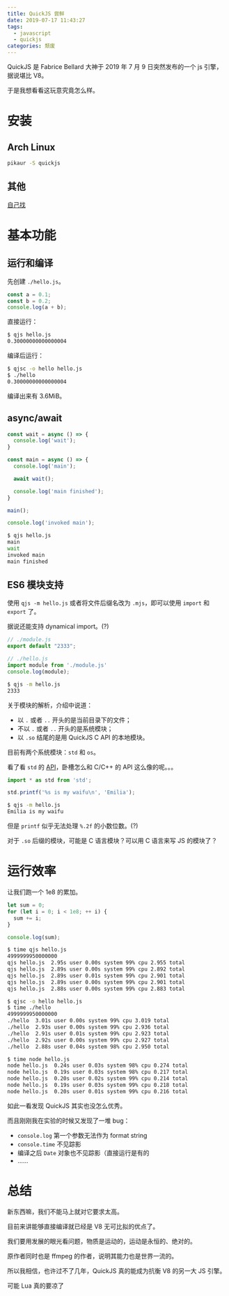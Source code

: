```yaml
---
title: QuickJS 尝鲜
date: 2019-07-17 11:43:27
tags:
  - javascript
  - quickjs
categories: 颓废
---
```


QuickJS 是 Fabrice Bellard 大神于 2019 年 7 月 9 日突然发布的一个 js 引擎，据说堪比 V8。

于是我想看看这玩意究竟怎么样。

# 安装

## Arch Linux

```bash
pikaur -S quickjs
```

## 其他

[自己找](https://bellard.org/quickjs/)

# 基本功能

## 运行和编译

先创建 `./hello.js`。

```js
const a = 0.1;
const b = 0.2;
console.log(a + b);
```

直接运行：

```bash
$ qjs hello.js
0.30000000000000004
```

编译后运行：

```bash
$ qjsc -o hello hello.js
$ ./hello
0.30000000000000004
```

编译出来有 3.6MiB。

## async/await

```js
const wait = async () => {
  console.log('wait');
}

const main = async () => {
  console.log('main');

  await wait();

  console.log('main finished');
}

main();

console.log('invoked main');
```

```bash
$ qjs hello.js
main
wait
invoked main
main finished
```

## ES6 模块支持

使用 `qjs -m hello.js` 或者将文件后缀名改为 `.mjs`，即可以使用 `import` 和 `export` 了。

据说还能支持 dynamical import。(?)

```js
// ./module.js
export default "2333";
```

```js
// ./hello.js
import module from './module.js'
console.log(module);
```

```bash
$ qjs -m hello.js
2333
```

关于模块的解析，介绍中说道：

- 以 `.` 或者 `..` 开头的是当前目录下的文件；
- 不以 `.` 或者 `..` 开头的是系统模块；
- 以 `.so` 结尾的是用 QuickJS C API 的本地模块。

目前有两个系统模块：`std` 和 `os`。

看了看 `std` 的 [API](https://bellard.org/quickjs/quickjs.html#std-module)，卧槽怎么和 C/C++ 的 API 这么像的呢。。。

```js
import * as std from 'std';

std.printf('%s is my waifu\n', 'Emilia');
```

```bash
$ qjs -m hello.js
Emilia is my waifu
```

但是 `printf` 似乎无法处理 `%.2f` 的小数位数。(?)

对于 `.so` 后缀的模块，可能是 C 语言模块？可以用 C 语言来写 JS 的模块了？

# 运行效率

让我们跑一个 1e8 的累加。

```js
let sum = 0;
for (let i = 0; i < 1e8; ++ i) {
  sum += i;
}

console.log(sum);
```

```bash
$ time qjs hello.js
4999999950000000
qjs hello.js  2.95s user 0.00s system 99% cpu 2.955 total
qjs hello.js  2.89s user 0.00s system 99% cpu 2.892 total
qjs hello.js  2.89s user 0.01s system 99% cpu 2.901 total
qjs hello.js  2.89s user 0.00s system 99% cpu 2.901 total
qjs hello.js  2.88s user 0.00s system 99% cpu 2.883 total

$ qjsc -o hello hello.js
$ time ./hello
4999999950000000
./hello  3.01s user 0.00s system 99% cpu 3.019 total
./hello  2.93s user 0.00s system 99% cpu 2.936 total
./hello  2.91s user 0.01s system 99% cpu 2.923 total
./hello  2.92s user 0.00s system 99% cpu 2.927 total
./hello  2.88s user 0.04s system 98% cpu 2.950 total

$ time node hello.js
node hello.js  0.24s user 0.03s system 98% cpu 0.274 total
node hello.js  0.19s user 0.03s system 98% cpu 0.217 total
node hello.js  0.20s user 0.02s system 99% cpu 0.214 total
node hello.js  0.19s user 0.03s system 99% cpu 0.218 total
node hello.js  0.20s user 0.01s system 99% cpu 0.216 total
```

如此一看发现 QuickJS 其实也没怎么优秀。

而且刚刚我在实验的时候又发现了一堆 bug：

- `console.log` 第一个参数无法作为 format string
- `console.time` 不见踪影
- 编译之后 `Date` 对象也不见踪影（直接运行是有的
- ......


# 总结

新东西嘛，我们不能马上就对它要求太高。

目前来讲能够直接编译就已经是 V8 无可比拟的优点了。

我们要用发展的眼光看问题，物质是运动的，运动是永恒的、绝对的。

原作者同时也是 ffmpeg 的作者，说明其能力也是世界一流的。

所以我相信，也许过不了几年，QuickJS 真的能成为抗衡 V8 的另一大 JS 引擎。

<span class="truth" title="你知道的太多了">可能 Lua 真的要凉了</span>
